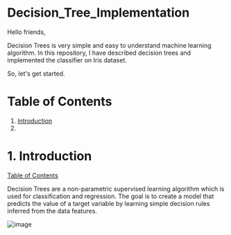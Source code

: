 # Decision_Tree_Implementation

Hello friends,

Decision Trees is very simple and easy to understand machine learning algorithm. In this repository, I have described decision trees and implemented the classifier on Iris dataset.

So, let's get started.

<a class="anchor" id="0.1"></a>
# **Table of Contents**

1. [Introduction](#1)
2. 

# **1. Introduction** <a class="anchor" id="1"></a>
[Table of Contents](#0.1)

Decision Trees are a non-parametric supervised learning algorithm which is used for classification and regression. The goal is to create a model that predicts the value of a target variable by learning simple decision rules inferred from the data features.

![image](https://user-images.githubusercontent.com/35486320/184585995-f38bcf32-bc37-4c97-a1be-2fc23665ab65.png)

